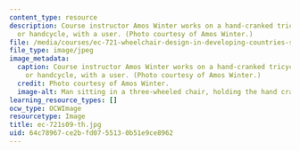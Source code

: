 ```yaml
---
content_type: resource
description: Course instructor Amos Winter works on a hand-cranked tricycle wheelchair,
  or handcycle, with a user. (Photo courtesy of Amos Winter.)
file: /media/courses/ec-721-wheelchair-design-in-developing-countries-spring-2009/64c78967ce2bfd0755130b51e9ce8962_ec-721s09-th.jpg
file_type: image/jpeg
image_metadata:
  caption: Course instructor Amos Winter works on a hand-cranked tricycle wheelchair,
    or handcycle, with a user. (Photo courtesy of Amos Winter.)
  credit: Photo courtesy of Amos Winter.
  image-alt: Man sitting in a three-wheeled chair, holding the hand crank component.
learning_resource_types: []
ocw_type: OCWImage
resourcetype: Image
title: ec-721s09-th.jpg
uid: 64c78967-ce2b-fd07-5513-0b51e9ce8962
---
```

